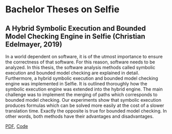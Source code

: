 # Bachelor Theses on Selfie

## A Hybrid Symbolic Execution and Bounded Model Checking Engine in Selfie (Christian Edelmayer, 2019)

In a world dependent on software, it is of the utmost importance to ensure the correctness of that software. For this reason, software needs to be analyzed. In this thesis, the software analysis methods called symbolic execution and bounded model checking are explained in detail. Furthermore, a hybrid symbolic execution and bounded model checking engine was implemented in Selfie. It is outlined thoroughly how the symbolic execution engine was extended into the hybrid engine. The main challenge was to implement the merging of paths which corresponds to bounded model checking. Our experiments show that symbolic execution produces formulas which can be solved more easily at the cost of a slower translation time. Exactly the opposite is true for bounded model checking. In other words, both methods have their advantages and disadvantages.


[PDF](https://github.com/cksystemsteaching/selfie/blob/theses/theses/bachelor_thesis_edelmayer.pdf), [Code](https://github.com/cksystemsteaching/selfie/tree/bachelor_thesis_edelmayer)